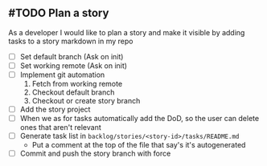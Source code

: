 ## #TODO Plan a story
As a developer I would like to plan a story and make it visible by adding tasks to a story markdown in my repo
- [ ] Set default branch (Ask on init)
- [ ] Set working remote (Ask on init)
- [ ] Implement git automation
  1.  Fetch from working remote
  2.  Checkout default branch
  3.  Checkout or create story branch
- [ ] Add the story project
- [ ] When we as for tasks automatically add the DoD, so the user can delete ones that aren't relevant
- [ ] Generate task list in `backlog/stories/<story-id>/tasks/README.md`
  - Put a comment at the top of the file that say's it's autogenerated
- [ ] Commit and push the story branch with force
<!--
#story
created:2023-10-08T15:06:13.331Z
task-id:BSgB3
story-id:Plan-a-story order:0
-->